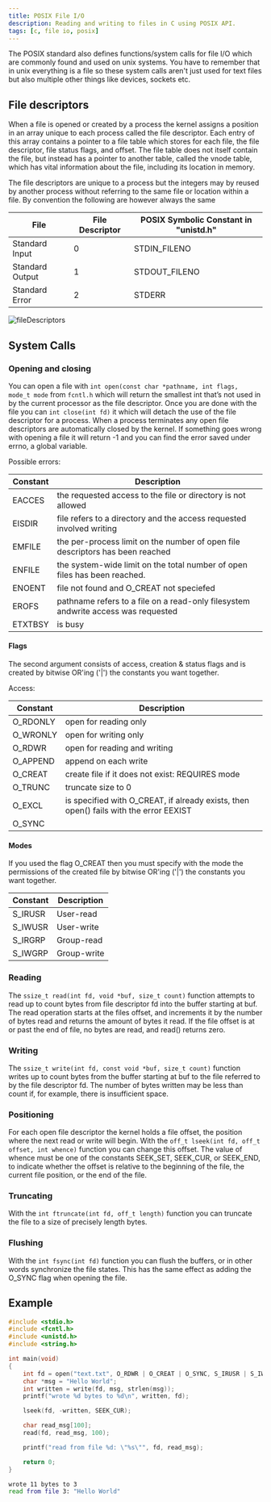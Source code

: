 ```yaml
---
title: POSIX File I/O
description: Reading and writing to files in C using POSIX API.
tags: [c, file io, posix]
---
```


The POSIX standard also defines functions/system calls for file I/O which are commonly found and used on unix systems. You have to remember that in unix everything is a file so these system calls aren't just used for text files but also multiple other things like devices, sockets etc.

## File descriptors

When a file is opened or created by a process the kernel assigns a position in an array unique to each process called the file descriptor. Each entry of this array contains a pointer to a file table which stores for each file, the file descriptor, file status flags, and offset. The file table does not itself contain the file, but instead has a pointer to another table, called the vnode table, which has vital information about the file, including its location in memory.

The file descriptors are unique to a process but the integers may by reused by another process without referring to the same file or location within a file. By convention the following are however always the same

| File            | File Descriptor | POSIX Symbolic Constant in "unistd.h" |
| --------------- | --------------- | ------------------------------------- |
| Standard Input  | 0               | STDIN_FILENO                          |
| Standard Output | 1               | STDOUT_FILENO                         |
| Standard Error  | 2               | STDERR                                |

![fileDescriptors](/img/programming/fileDescriptors.png)

## System Calls

### Opening and closing

You can open a file with `int open(const char *pathname, int flags, mode_t mode` from `fcntl.h` which will return the smallest int that’s not used in by the current processor as the file descriptor. Once you are done with the file you can `int close(int fd)` it which will detach the use of the file descriptor for a process. When a process terminates any open file descriptors are automatically closed by the kernel. If something goes wrong with opening a file it will return -1 and you can find the error saved under errno, a global variable.

Possible errors:

| Constant | Description                                                                       |
| -------- | --------------------------------------------------------------------------------- |
| EACCES   | the requested access to the file or directory is not allowed                      |
| EISDIR   | file refers to a directory and the access requested involved writing              |
| EMFILE   | the per-process limit on the number of open file descriptors has been reached     |
| ENFILE   | the system-wide limit on the total number of open files has been reached.         |
| ENOENT   | file not found and O_CREAT not speciefed                                          |
| EROFS    | pathname refers to a file on a read-only filesystem andwrite access was requested |
| ETXTBSY  | is busy                                                                           |

#### Flags

The second argument consists of access, creation & status flags and is created by bitwise OR'ing ('|') the constants you want together.

Access:

| Constant | Description                                                                           |
| -------- | ------------------------------------------------------------------------------------- |
| O_RDONLY | open for reading only                                                                 |
| O_WRONLY | open for writing only                                                                 |
| O_RDWR   | open for reading and writing                                                          |
| O_APPEND | append on each write                                                                  |
| O_CREAT  | create file if it does not exist: REQUIRES mode                                       |
| O_TRUNC  | truncate size to 0                                                                    |
| O_EXCL   | is specified with O_CREAT, if already exists, then open() fails with the error EEXIST |
| O_SYNC   |                                                                                       |

#### Modes

If you used the flag O_CREAT then you must specify with the mode the permissions of the created file by bitwise OR'ing ('|') the constants you want together.

| Constant | Description |
| -------- | ----------- |
| S_IRUSR  | User-read   |
| S_IWUSR  | User-write  |
| S_IRGRP  | Group-read  |
| S_IWGRP  | Group-write |

### Reading

The `ssize_t read(int fd, void *buf, size_t count)` function attempts to read up to count bytes from file descriptor fd into the buffer starting at buf. The read operation starts at the files offset, and increments it by the number of bytes read and returns the amount of bytes it read. If the file offset is at or past the end of file, no bytes are read, and read() returns zero.

### Writing

The `ssize_t write(int fd, const void *buf, size_t count)` function writes up to count bytes from the buffer starting at buf to the file referred to by the file descriptor fd. The number of bytes written may be less than count if, for example, there is insufficient space.

### Positioning

For each open file descriptor the kernel holds a file offset, the position where the next read or write will begin. With the `off_t lseek(int fd, off_t offset, int whence)` function you can change this offset. The value of whence must be one of the constants SEEK_SET, SEEK_CUR, or SEEK_END, to indicate whether the offset is relative to the beginning of the file, the current file position, or the end of the file.

### Truncating

With the `int ftruncate(int fd, off_t length)` function you can truncate the file to a size of precisely length bytes.

### Flushing

With the `int fsync(int fd)` function you can flush the buffers, or in other words synchronize the file states. This has the same effect as adding the O_SYNC flag when opening the file.

## Example

```c
#include <stdio.h>
#include <fcntl.h>
#include <unistd.h>
#include <string.h>

int main(void)
{
    int fd = open("text.txt", O_RDWR | O_CREAT | O_SYNC, S_IRUSR | S_IWUSR);
    char *msg = "Hello World";
    int written = write(fd, msg, strlen(msg));
    printf("wrote %d bytes to %d\n", written, fd);

    lseek(fd, -written, SEEK_CUR);

    char read_msg[100];
    read(fd, read_msg, 100);

    printf("read from file %d: \"%s\"", fd, read_msg);

    return 0;
}
```

```bash title="output"
wrote 11 bytes to 3
read from file 3: "Hello World"
```
